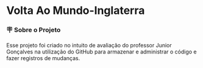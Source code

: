 # Volta Ao Mundo-Inglaterra



### 🪧 Sobre o Projeto

Esse projeto foi criado no intuito de avaliação do professor Junior Gonçalves na  utilização do GitHub para armazenar e administrar o código e fazer  registros de mudanças. 

